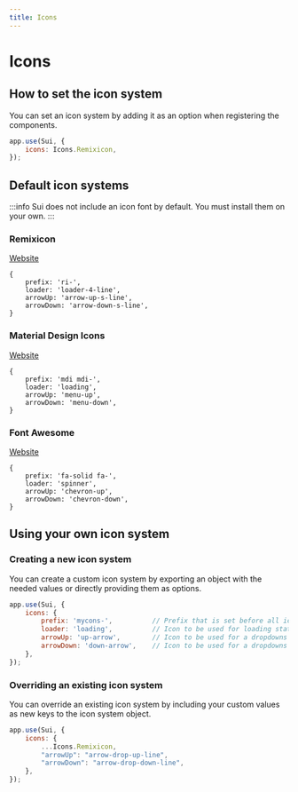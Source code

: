 ```yaml
---
title: Icons
---
```


# Icons
## How to set the icon system
You can set an icon system by adding it as an option when registering the components.
```js
app.use(Sui, {
    icons: Icons.Remixicon,
});
```

## Default icon systems
:::info
Sui does not include an icon font by default. You must install them on your own.
:::
### Remixicon <Badge text="Icons.Remixicon" type="tip" />
[Website](https://remixicon.com/)
```
{
    prefix: 'ri-',
    loader: 'loader-4-line',
    arrowUp: 'arrow-up-s-line',
    arrowDown: 'arrow-down-s-line',
}
```

### Material Design Icons <Badge text="Icons.MaterialDesignIcons" type="tip" />
[Website](https://pictogrammers.com/library/mdi/)
```
{
    prefix: 'mdi mdi-',
    loader: 'loading',
    arrowUp: 'menu-up',
    arrowDown: 'menu-down',
}
```

### Font Awesome <Badge text="Icons.FontAwesome" type="tip" />
[Website](https://fontawesome.com/)
```
{
    prefix: 'fa-solid fa-',
    loader: 'spinner',
    arrowUp: 'chevron-up',
    arrowDown: 'chevron-down',
}
```

## Using your own icon system
### Creating a new icon system
You can create a custom icon system by exporting an object with the needed values or directly providing them as options.

```js
app.use(Sui, {
    icons: {
        prefix: 'mycons-',          // Prefix that is set before all icons
        loader: 'loading',          // Icon to be used for loading states
        arrowUp: 'up-arrow',        // Icon to be used for a dropdowns "open" state
        arrowDown: 'down-arrow',    // Icon to be used for a dropdowns "close" state
    },
});
```

### Overriding an existing icon system
You can override an existing icon system by including your custom values as new keys to the icon system object.

```js
app.use(Sui, {
    icons: {
        ...Icons.Remixicon,
        "arrowUp": "arrow-drop-up-line",
        "arrowDown": "arrow-drop-down-line",
    },
});
```